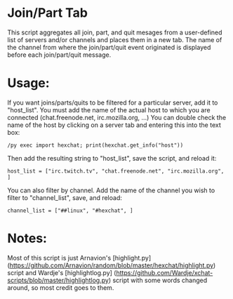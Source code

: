 Join/Part Tab
=============
This script aggregates all join, part, and quit mesages from a user-defined list of servers and/or channels and places them in a new tab. The name of the channel from where the join/part/quit event originated is displayed before each join/part/quit message.

Usage:
======
If you want joins/parts/quits to be filtered for a particular server, add it to "host_list". You must add the name of the actual host to which you are connected (chat.freenode.net, irc.mozilla.org, ...) You can double check the name of the host by clicking on a server tab and entering this into the text box:

    /py exec import hexchat; print(hexchat.get_info("host"))

Then add the resulting string to "host_list", save the script, and reload it:

    host_list = ["irc.twitch.tv", "chat.freenode.net", "irc.mozilla.org", ]

You can also filter by channel. Add the name of the channel you wish to filter to "channel_list", save, and reload:
    
    channel_list = ["##linux", "#hexchat", ]

Notes:
======
Most of this script is just Arnavion's [highlight.py] (https://github.com/Arnavion/random/blob/master/hexchat/highlight.py) script and Wardje's [highlightlog.py] (https://github.com/Wardje/xchat-scripts/blob/master/highlightlog.py) script with some words changed around, so most credit goes to them.